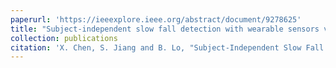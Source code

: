 ```yaml
---
paperurl: 'https://ieeexplore.ieee.org/abstract/document/9278625'
title: "Subject-independent slow fall detection with wearable sensors via deep learning"
collection: publications
citation: 'X. Chen, S. Jiang and B. Lo, "Subject-Independent Slow Fall Detection with Wearable Sensors via Deep Learning," 2020 IEEE SENSORS, Rotterdam, Netherlands, 2020, pp. 1-4, doi: 10.1109/SENSORS47125.2020.9278625.'
---
```

